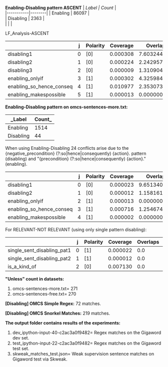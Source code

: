 **Enabling-Disabling pattern ASCENT**
| _Label    | Count_ |   
|-----------|--------|
| Enabling  | 86097  |  
| Disabling | 2363   |  
|           |        | 

LF_Analysis-ASCENT

|                          | j  | Polarity | Coverage | Overlaps     | Conflicts    |
|--------------------------|----|----------|----------|--------------|--------------|
| disabling1               | 0  | [0]      | 0.000308 | 7.603244e-06 | 7.603244e-06 |
| disabling2               | 1  | [0]      | 0.000224 | 2.242957e-04 | 2.242957e-04 |
| disabling3               | 2  | [0]      | 0.000009 | 1.310904e-07 | 1.310904e-07 |
| enabling_onlyif          | 3  | [1]      | 0.000302 | 4.325984e-06 | 0.000000e+00 |
| enabling_so_hence_conseq | 4  | [1]      | 0.010977 | 2.353073e-04 | 2.309813e-04 |
| enabling_makespossible   | 5  | [1]      | 0.000013 | 0.000000e+00 | 0.000000e+00 |



**Enabling-Disabling pattern on omcs-sentences-more.txt:**

| _Label    | Count_ |
|-----------|--------|
| Enabling  | 1514   |
| Disabling | 44     |

When using Enabling-Disabling 24 conflicts arise due to the {negative_precondition} (?:so|hence|consequently) {action}\. pattern (disabling) and "{precondition} (?:so|hence|consequently) {action}." (enabling).

|                          | j | Polarity | Coverage | Overlaps     | Conflicts    |
|--------------------------|---|----------|----------|--------------|--------------|
| disabling1               | 0 | [0]      | 0.000023 | 9.651340e-07 | 9.651340e-07 |
| disabling2               | 1 | [0]      | 0.000012 | 1.158161e-05 | 1.158161e-05 |
| enabling_onlyif          | 2 | [1]      | 0.000013 | 0.000000e+00 | 0.000000e+00 |
| enabling_so_hence_conseq | 3 | [1]      | 0.000716 | 1.254674e-05 | 1.254674e-05 |
| enabling_makespossible   | 4 | [1]      | 0.000002 | 0.000000e+00 | 0.000000e+00 |

For RELEVANT-NOT RELEVANT (using only single pattern disabling):

|                            | j | Polarity | Coverage | Overlaps | Conflicts |
|----------------------------|---|----------|----------|----------|-----------|
| single_sent_disabling_pat1 | 0 | [1]      | 0.000022 | 0.0      | 0.0       |
| single_sent_disabling_pat2 | 1 | [1]      | 0.000012 | 0.0      | 0.0       |
| is_a_kind_of               | 2 | [0]      | 0.007130 | 0.0      | 0.0       |

**"Unless" count in datasets:**
1. omcs-sentences-more.txt= 271
2. omcs-sentences-free.txt= 270

**[Disabling] OMCS Simple Regex:** 72 matches.

**[Disabling] OMCS Snorkel Matches:** 219 matches.

**The output folder contains results of the experiments:**
1. dev_ipython-input-40-c2ac3a0f9482= Regex matches on the Gigaword dev set.
2. test_ipython-input-22-c2ac3a0f9482= Regex matches on the Gigaword test set.
3. skweak_matches_test.json= Weak supervision sentence matches on Gigaword test via Skweak.
